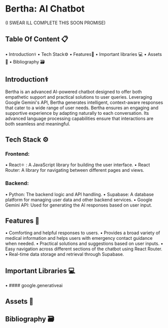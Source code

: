 # Bertha: AI Chatbot

(I SWEAR ILL COMPLETE THIS SOON PROMISE)

## Table Of Content 📋
•⁠  ⁠Introduction⚕️
•⁠  ⁠Tech Stack⚙️
•⁠  ⁠Features🔋 
•⁠  ⁠Important libraries 💻
•⁠  ⁠Assets 🔗
•⁠  ⁠Bibliography 🗃️

## Introduction⚕️
Bertha is an advanced AI-powered chatbot designed to offer both empathetic support and practical solutions to user queries. Leveraging Google Gemini's API, Bertha generates intelligent, context-aware responses that cater to a wide range of user needs. Bertha ensures an engaging and supportive experience by adapting naturally to each conversation. Its advanced language processing capabilities ensure that interactions are both seamless and meaningful.

## Tech Stack ⚙️
### Frontend:
•⁠  ⁠React⚛️ : A JavaScript library for building the user interface.
•⁠  ⁠React Router: A library for navigating between different pages and views.

### Backend:
•⁠  ⁠Python: The backend logic and API handling.
•⁠  ⁠Supabase: A database platform for managing user data and other backend services.
•⁠  ⁠Google Gemini API: Used for generating the AI responses based on user input.


## Features 🔋
•⁠  ⁠Comforting and helpful responses to users.
•⁠  ⁠Provides a broad variety of medical information and helps users with emergency contact guidance when needed.
•⁠  ⁠Practical solutions and suggestions based on user inputs.
•⁠  ⁠Easy navigation across different sections of the chatbot using React Router.
•⁠  ⁠Real-time data storage and retrieval through Supabase.

## Important Libraries 💻
•⁠  ⁠#### google.generativeai


## Assets 🔗

## Bibliography 🗃️

